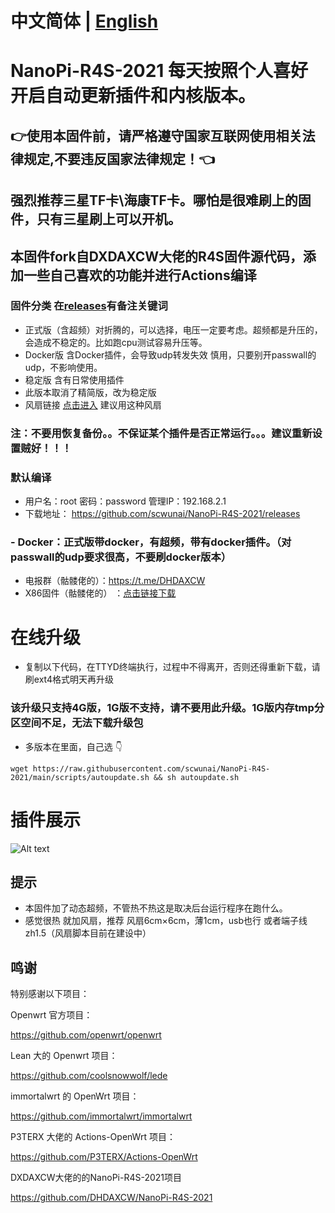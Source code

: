 # 中文简体 | [English](https://github.com/scwunai/NanoPi-R4S-2021/blob/main/EngLish.md)
# NanoPi-R4S-2021 每天按照个人喜好开启自动更新插件和内核版本。
## 👉使用本固件前，请严格遵守国家互联网使用相关法律规定,不要违反国家法律规定！👈
## 强烈推荐三星TF卡\海康TF卡。哪怕是很难刷上的固件，只有三星刷上可以开机。
## 本固件fork自DXDAXCW大佬的R4S固件源代码，添加一些自己喜欢的功能并进行Actions编译
### 固件分类 在[releases](https://github.com/scwunai/NanoPi-R4S-2021/releases)有备注关键词
- 正式版（含超频）对折腾的，可以选择，电压一定要考虑。超频都是升压的，会造成不稳定的。比如跑cpu测试容易升压等。
- Docker版 含Docker插件，会导致udp转发失效 慎用，只要别开passwall的udp，不影响使用。
- 稳定版 含有日常使用插件
- 此版本取消了精简版，改为稳定版
- 风扇链接 [点击进入](https://s.click.taobao.com/t?e=m%3D2%26s%3DgRTBGDB0YZwcQipKwQzePOeEDrYVVa64LKpWJ%2Bin0XJRAdhuF14FMQ8HNhhJnpl6RitN3%2FurF3yT0mcOGN1M6FAj1gqltKaEfKzCcEr0EW0YuhTK3FPxiHMT7yc3NZrQKSOkJV8harV3phaPbavinqGCwVfdcN0wcSpj5qSCmbA%3D)  建议用这种风扇
### 注：不要用恢复备份。。不保证某个插件是否正常运行。。。建议重新设置贼好！！！
### 默认编译  

- 用户名：root 密码：password  管理IP：192.168.2.1
- 下载地址： https://github.com/scwunai/NanoPi-R4S-2021/releases
### - Docker：正式版带docker，有超频，带有docker插件。（对passwall的udp要求很高，不要刷docker版本）
- 电报群（骷髅佬的）：https://t.me/DHDAXCW
- X86固件（骷髅佬的） ：[点击链接下载](https://github.com/DHDAXCW/lede/releases)
# 在线升级
- 复制以下代码，在TTYD终端执行，过程中不得离开，否则还得重新下载，请刷ext4格式明天再升级
### 该升级只支持4G版，1G版不支持，请不要用此升级。1G版内存tmp分区空间不足，无法下载升级包
- 多版本在里面，自己选 👇
```
wget https://raw.githubusercontent.com/scwunai/NanoPi-R4S-2021/main/scripts/autoupdate.sh && sh autoupdate.sh
```
# 插件展示
 ![Alt text](data/20.jpg?raw=true "Title")
## 提示
 - 本固件加了动态超频，不管热不热这是取决后台运行程序在跑什么。
 - 感觉很热  就加风扇，推荐 风扇6cm×6cm，薄1cm，usb也行 或者端子线zh1.5（风扇脚本目前在建设中）

## 鸣谢

特别感谢以下项目：

Openwrt 官方项目：

<https://github.com/openwrt/openwrt>

Lean 大的 Openwrt 项目：

<https://github.com/coolsnowwolf/lede>

immortalwrt 的 OpenWrt 项目：

<https://github.com/immortalwrt/immortalwrt>

P3TERX 大佬的 Actions-OpenWrt 项目：

<https://github.com/P3TERX/Actions-OpenWrt>

DXDAXCW大佬的的NanoPi-R4S-2021项目

<https://github.com/DHDAXCW/NanoPi-R4S-2021>

